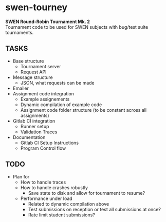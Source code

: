 # swen-tourney

**SWEN Round-Robin Tournament Mk. 2**  
Tournament code to be used for SWEN subjects with bug/test suite tournaments.

## TASKS
- Base structure
    - Tournament server
    - Request API
- Message structure
    - JSON, what requests can be made
- Emailer
- Assignment code integration
    - Example assignements
    - Dynamic compilation of example code
    - Assignment code folder structure (to be constant across all assignments)
- Gitlab CI integration
    - Runner setup
    - Validation Traces
- Documentation
    - Gitlab CI Setup Instructions
    - Program Control flow

## TODO
- Plan for
    - How to handle traces
    - How to handle crashes robustly
        - Save state to disk and allow for tournament to resume?
    - Performance under load
        - Related to dynamic compilation above
        - Test submissions on reception or test all submissions at once?
        - Rate limit student submissions?